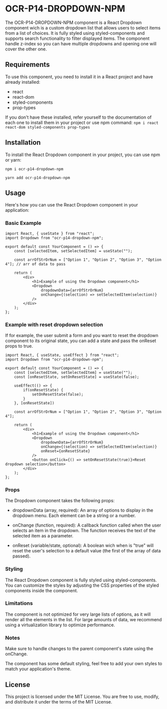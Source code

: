 # OCR-P14-DROPDOWN-NPM

The OCR-P14-DROPDOWN-NPM component is a React Dropdown component wich is a custom dropdown list that allows users to select items from a list of choices. It is fully styled using styled-components and supports search functionality to filter displayed items.
The component handle z-index so you can have multiple dropdowns and opening one will cover the other one.

## Requirements

To use this component, you need to install it in a React project and have already installed:

- react
- react-dom
- styled-components
- prop-types

If you don't have these installed, refer yourself to the documentation of each one to install them in your project or use npm command:
`npm i react react-dom styled-components prop-types`

## Installation

To install the React Dropdown component in your project, you can use npm or yarn:

`npm i ocr-p14-dropdown-npm`

`yarn add ocr-p14-dropdown-npm`

## Usage

Here's how you can use the React Dropdown component in your application:

### Basic Example

```
import React, { useState } from "react";
import Dropdown from "ocr-p14-dropdown-npm";

export default const YourComponent = () => {
    const [selectedItem, setSelectedItem] = useState("");

    const arrOfStrOrNum = ["Option 1", "Option 2", "Option 3", "Option 4"]; // arr of data to pass

    return (
        <div>
            <h1>Example of using the Dropdown component</h1>
            <Dropdown
                dropdownData={arrOfStrOrNum}
                onChange={(selection) => setSelectedItem(selection)}
            />
        </div>
    );
};
```

### Example with reset dropdown selection

If for example, the user submit a form and you want to reset the dropdown component to its original state, you can add a state and pass the onReset props to true.

```
import React, { useState, useEffect } from "react";
import Dropdown from "ocr-p14-dropdown-npm";

export default const YourComponent = () => {
    const [selectedItem, setSelectedItem] = useState("");
    const [onResetState, setOnResetState] = useState(false);

    useEffect(() => {
        if(onResetState) {
            setOnResetState(false);
        }
    }, [onResetState])

    const arrOfStrOrNum = ["Option 1", "Option 2", "Option 3", "Option 4"];

    return (
        <div>
            <h1>Example of using the Dropdown component</h1>
            <Dropdown
                dropdownData={arrOfStrOrNum}
                onChange={(selection) => setSelectedItem(selection)}
                onReset={onResetState}
            />
            <button onClick={() => setOnResetState(true)}>Reset dropdown selection</button>
        </div>
    );
};
```

### Props

The Dropdown component takes the following props:

- dropdownData (array, required): An array of options to display in the dropdown menu. Each element can be a string or a number.

- onChange (function, required): A callback function called when the user selects an item in the dropdown. The function receives the text of the selected item as a parameter.

- onReset (variable/state, optional): A boolean wich when is "true" will reset the user's selection to a default value (the first of the array of data passed).

### Styling

The React Dropdown component is fully styled using styled-components. You can customize the styles by adjusting the CSS properties of the styled components inside the component.

### Limitations

The component is not optimized for very large lists of options, as it will render all the elements in the list. For large amounts of data, we recommend using a virtualization library to optimize performance.

### Notes

Make sure to handle changes to the parent component's state using the onChange.

The component has some default styling, feel free to add your own styles to match your application's theme.

## License

This project is licensed under the MIT License. You are free to use, modify, and distribute it under the terms of the MIT License.
